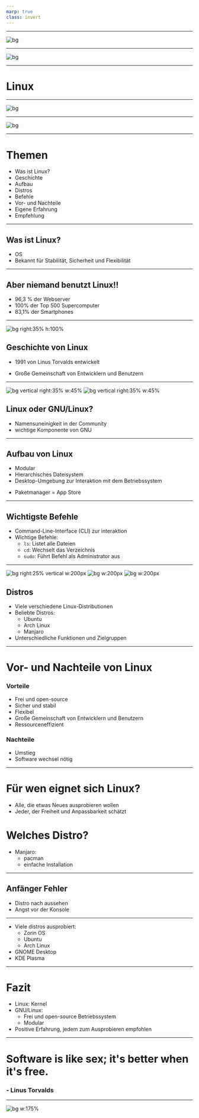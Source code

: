 ```yaml
---
marp: true
class: invert
---
```

<!--hallo und willkommen zu meiner GFS, gleich ne frage: os?-->

---
![bg](https://libre2news.files.wordpress.com/2021/04/screenshotfrom2021-03-3123-29-06.png?w=1024)
<!-- 
Windows?
-->

---
<!-- paginate: false -->
![bg](https://nicec0re.pearos.xyz/img/ohhh_yeaaa.png)
<!-- 
macOs?
-->

---
<!--Ja mein thema heute ist Linux. -->
# Linux <!--fit-->

---

![bg](https://upload.wikimedia.org/wikipedia/commons/thumb/9/97/GNOME_Shell.png/1200px-GNOME_Shell.png)
<!-- 
GNOME
-->

---
![bg](https://kde.org/announcements/plasma/5/5.27.0/fullscreen_with_apps.png)
<!-- 
KDE Plasma
-->

---
<!--paginate: true-->
<!--Was ist mein ziel heute?: euch ein thema näher bringen wo die meisten von euch nicht viel von wissen.
Meine eigene erfahrung übermittlen: damit nicht die selben fehler-->
# Themen
- Was ist Linux?
- Geschichte
- Aufbau
- Distros
- Befehle
- Vor- und Nachteile
- Eigene Erfahrung
- Empfehlung

---
## Was ist Linux?

- OS <!--Genauer: ein kernel-->
- Bekannt für Stabilität, Sicherheit und Flexibilität

<!--frage: relevant für die nächste folie: wie viele haben android-->

---
## Aber niemand benutzt Linux!!
- 96,3 % der Webserver <!--top eine Million-->
- 100% der Top 500 Supercomputer
- 83,1% der Smartphones
<!--in der schule ständig linux: fire tv, steam os, ANDROID, -->
 

---
![bg right:35% h:100%](https://cdn.britannica.com/99/124299-050-4B4D509F/Linus-Torvalds-2012.jpg)
## Geschichte von Linux

- 1991 von Linus Torvalds entwickelt <!--Motivation: keine unterstützung für sein CPU, "nur als hobby, nichts großes"-->
<!--Name: Linus+Unix = Linux-->
- Große Gemeinschaft von Entwicklern und Benutzern
<!--1991: ca 9000 Codezeilen, Heute 27,8Mio-->

---
![bg vertical right:35% w:45%](https://upload.wikimedia.org/wikipedia/commons/thumb/3/35/Tux.svg/142px-Tux.svg.png)
![bg vertical right:35% w:45%](https://upload.wikimedia.org/wikipedia/en/thumb/2/22/Heckert_GNU_white.svg/172px-Heckert_GNU_white.svg.png)
## Linux oder GNU/Linux?

- Namensuneinigkeit in der Community <!--GNU/Linux vs Linux-->
- wichtige Komponente von GNU <!--zb shell bash-->
<!--GNU ist ein Betriebssystem, Kernel schlecht-->
<!--GNU komponente auch von Win und Mac benutzt-->
<!--GNU/Linux: korrekt, Linux: Einfacher-->
---

## Aufbau von Linux
- Modular <!--Manche Module vom distro: Pacman, manche serlber: Desktop, Displaymanager, Windowmanager-->
- Hierarchisches Dateisystem <!--Keine Drives, später mehr-->
- Desktop-Umgebung zur Interaktion mit dem Betriebssystem
<!--Desktop-Env = GUI. Bsp: Gnome, xfce, und der Beste: Plasma-->
- Paketmanager = App Store  <!--die ersten App stores-->


---
## Wichtigste Befehle

- Command-Line-Interface (CLI) zur interaktion
- Wichtige Befehle:
  - `ls`: Listet alle Dateien
  - `cd`: Wechselt das Verzeichnis
  - `sudo`: Führt Befehl als Administrator aus
<!--sehr wichting: cmd muss nicht unbedingt angefasst werden (GUI für fast alles), aber schneller und einfacher-->
---
![ bg right:25% vertical w:200px](https://avatars.githubusercontent.com/u/4673648?s=280&v=4)
![bg w:200px](https://upload.wikimedia.org/wikipedia/commons/thumb/9/9e/UbuntuCoF.svg/512px-UbuntuCoF.svg.png?20120210072525)
![bg w:200px](https://upload.wikimedia.org/wikipedia/commons/thumb/3/3e/Manjaro-logo.svg/1200px-Manjaro-logo.svg.png)
## Distros

- Viele verschiedene Linux-Distributionen
- Beliebte Distros:
  - Ubuntu <!--Anfänger Distro, apt PM-->
  - Arch Linux <!--Distro für fortgeschrittene: nur ein shell. GUI muss seperat installiert werden, Pacman PM, ich benutze arch-->
  - Manjaro <!--basiert auf arch, einfachere installation, für alle-->
- Unterschiedliche Funktionen und Zielgruppen

---
# Vor- und Nachteile von Linux
### Vorteile

- Frei und open-source
- Sicher und stabil <!--Sicherer: viren entwickeln lohnt sich weniger. Mehr entwickler suchen nach bugs-->
- Flexibel
- Große Gemeinschaft von Entwicklern und Benutzern <!--nette community hilft gerne-->
- Ressourceneffizient
<!--Software installation sicherer, scheller, nicht auf random websiten nach .exes suchen, offizielle repos-->
<!--Live-testing vor installation-->
<!--installation auf usb möglich **usb zeigen**-->
<!--display nicht unbedingt benötigt, alles kann remote aus cmd gemacht werden-->

### Nachteile
<!--Desktops gehen mit multi-monitor setups schlechter um-->

- Umstieg 
- Software wechsel nötig <!--zb von MS Office auf OnlyOffice-->

---

# Für wen eignet sich Linux?

- Alle, die etwas Neues ausprobieren wollen
- Jeder, der Freiheit und Anpassbarkeit schätzt
<!--besonders für Entwickler und Programmierer-->
<!--Alternativen kennenlernen wollen-->
<!--für wen nicht?: Gamer oder MS Office, 
wenn bei alter routine bleiben, 
nichts nachschauen-->

# Welches Distro?
- Manjaro:
  - pacman <!--mehr software als alles andere-->
  - einfache Installation
  <!-- KDE-Desktop am besten anpassbar, selber nachschauen, eigene Meinung-->


---
## Anfänger Fehler

- Distro nach aussehen
- Angst vor der Konsole
<!--
- egal welches distro, kann angepasst werden
  Desktops seperat installiert
- Viele unterscchiede wie zb Filesystem
- Einfach commands abschreiben
- Annahme dass es gleich it wie windows/mac
-->
---
<!--wie vielleicht manche von euch wissen benutze ich seit etwa einem halben jahr linux, deswegen möchte ich euch heute nicht nur theoretische sachen erzählen sondern, auch was meine erfahrungen mit diesem os sind. Ich habe die meisten größten distros und alle großen desktops ausprobiert. ->
# Persönliche Erfahrungen
- Viel schneller
- Manche Bugs <!--Selber schuld, falsch installiert-->
- Viele distros ausprobiert:
  - Zorin OS <!--basiert auf ubuntu nur look-->
  - Ubuntu <!--sah schlecht aus-->
  - Arch Linux <!--finale entscheidung, viel gelernt-->
- GNOME Desktop <!--ohne anpassung: wie mac, zu wenig anpassbar-->
- KDE Plasma <!--ohne anpassung: wie win, sehr anpassbar-->
<!--interessante erfahrung, sieht besser aus-->
<!--fast alles funktioniert "out of the box"-->
---
# Fazit <!--oder: die letzten 15 min in einer min-->
- Linux: Kernel
- GNU/Linux: 
  - Frei und open-source Betriebssystem
  - Modular <!--auch anpassbar-->
- Positive Erfahrung, jedem zum Ausprobieren empfohlen <!--nicht als ständiges system, für gamer und Ms Office users.-->
<!--zuletzt noch ein zitat von Linus Torvalds:-->

---
# Software is like sex; it's better when it's free. <!--fit-->
### - Linus Torvalds

---
<!--das wars mit meiner präsentation, link zu mein github auf handout: quellen mund source code. Bereit für alle fragen auch privat.-->
<!--Wer benutzt es, oder will es ausprobieren (nicht Android)-->
![bg w:175%](https://preview.redd.it/bbvwgctz82191.png?auto=webp&s=e82c294ff4a8f7ab0558c8e80ac5ba4165c45e91)

<!--Sources:
https://wiki.archlinux.org/
https://en.wikipedia.org/wiki/GNU/Linux_naming_controversy
https://en.wikipedia.org/wiki/Linux
https://en.wikipedia.org/wiki/GNU
https://en.wikipedia.org/wiki/Linux_distribution
https://www.goodreads.com/quotes/1034-software-is-like-sex-it-s-better-when-it-s-free
https://www.linux.com/news/linux-in-2020-27-8-million-lines-of-code-in-the-kernel-1-3-million-in-systemd/
https://www.gnu.org
-->